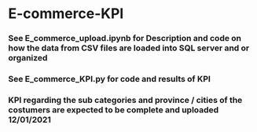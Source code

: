 # E-commerce-KPI

###  See E_commerce_upload.ipynb for Description and code on how the data from CSV files are loaded into SQL server and or organized

### See E_commerce_KPI.py for code and results of KPI 

### KPI regarding the sub categories and province / cities of the costumers are expected to be complete and uploaded 12/01/2021
